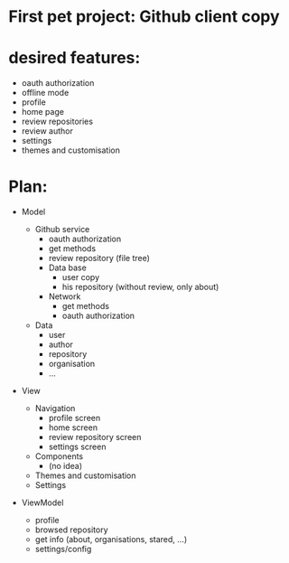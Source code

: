 First pet project: Github client copy
=====================================

desired features:
=================
* oauth authorization
* offline mode
* profile
* home page
* review repositories
* review author
* settings
* themes and customisation

Plan:
=====
* Model
    + Github service
        - oauth authorization
        - get methods
        - review repository (file tree)
        - Data base
            - user copy
            - his repository (without review, only about)
        - Network
            - get methods
            - oauth authorization
    + Data
        - user
        - author
        - repository
        - organisation
        - ...

* View
    + Navigation
        - profile screen
        - home screen
        - review repository screen
        - settings screen
    + Components
        - (no idea)
    + Themes and customisation
    + Settings

* ViewModel
    + profile
    + browsed repository
    + get info (about, organisations, stared, ...)
    + settings/config